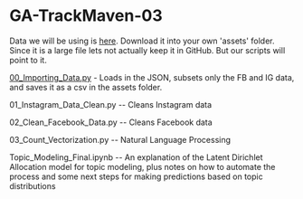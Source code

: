 # GA-TrackMaven-03

Data we will be using is [here](https://s3.amazonaws.com/temp-data-pulls/newdump.json). Download it into your own 'assets' folder. Since it is a large file lets not actually keep it in GitHub. But our scripts will point to it.

[00_Importing_Data.py](https://github.com/smasschelin/GA-TrackMaven-03/blob/master/00_Importing_Data.py) - Loads in the JSON, subsets only the FB and IG data, and saves it as a csv in the assets folder.

01_Instagram_Data_Clean.py -- Cleans Instagram data

02_Clean_Facebook_Data.py -- Cleans Facebook data

03_Count_Vectorization.py -- Natural Language Processing

Topic_Modeling_Final.ipynb -- An explanation of the Latent Dirichlet Allocation model for topic modeling, plus notes on how to automate the process and some next steps for making predictions based on topic distributions
